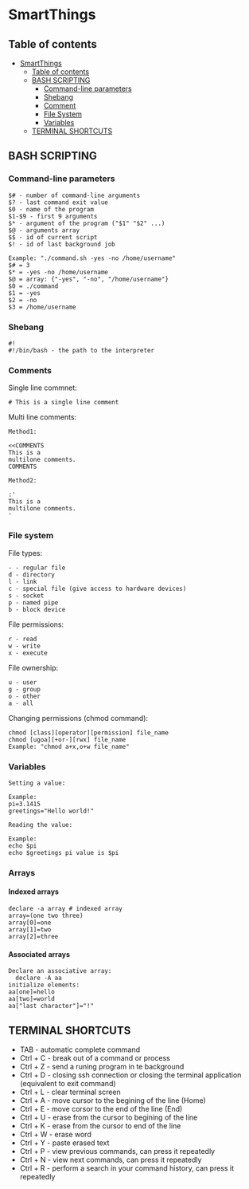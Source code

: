 # SmartThings
## Table of contents
* [SmartThings](#smartthings)
   * [Table of contents](#table-of-contents)
   * [BASH SCRIPTING](#bash-scripting)
      * [Command-line parameters](#command-line-parameters)
      * [Shebang](#shebang)
      * [Comment](#comments)
      * [File System](#file-system)
      * [Variables](#variables)
   * [TERMINAL SHORTCUTS](#terminal-shortcuts)

## BASH SCRIPTING
### Command-line parameters
```
$# - number of command-line arguments
$? - last command exit value
$0 - name of the program
$1-$9 - first 9 arguments
$* - argument of the program ("$1" "$2" ...)
$@ - arguments array
$$ - id of current script
$! - id of last background job

Example: "./command.sh -yes -no /home/username"
$# = 3
$* = -yes -no /home/username
$@ = array: {"-yes", "-no", "/home/username"}
$0 = ./command
$1 = -yes
$2 = -no
$3 = /home/username
```
### Shebang
```
#! 
#!/bin/bash - the path to the interpreter
```
### Comments
Single line commnet:
```
# This is a single line comment
```
Multi line comments:
```
Method1:

<<COMMENTS
This is a
multilone comments.
COMMENTS

Method2:

:'
This is a
multilone comments.
'

```
### File system
File types:
```
- - regular file
d - directory
l - link
c - special file (give access to hardware devices)
s - socket
p - named pipe
b - block device
```
File permissions:
```
r - read
w - write
x - execute
```
File ownership:
```
u - user
g - group
o - other
a - all
```
Changing permissions (chmod command):
```
chmod [class][operator][permission] file_name
chmod [ugoa][+or-][rwx] file_name
Example: "chmod a+x,o+w file_name"
```
### Variables
```
Setting a value:

Example:
pi=3.1415
greetings="Hello world!"

Reading the value:

Example:
echo $pi
echo $greetings pi value is $pi
```
### Arrays
#### Indexed arrays
```
declare -a array # indexed array
array=(one two three)
array[0]=one
array[1]=two
array[2]=three
```
#### Associated arrays
```
Declare an associative array:
  declare -A aa
initialize elements:
aa[one]=hello
aa[two]=world
aa["last character"]="!"
```
## TERMINAL SHORTCUTS
* TAB - automatic complete command
* Ctrl + C - break out of a command or process
* Ctrl + Z - send a runing program in te background
* Ctrl + D - closing ssh connection or closing the terminal application (equivalent to exit command)
* Ctrl + L - clear terminal screen
* Ctrl + A - move cursor to the begining of the line (Home)
* Ctrl + E - move corsor to the end of the line (End)
* Ctrl + U - erase from the cursor to begining of the line
* Ctrl + K - erase from the cursor to end of the line
* Ctrl + W - erase word
* Ctrl + Y - paste erased text
* Ctrl + P - view previous commands, can press it repeatedly
* Ctrl + N - view next commands, can press it repeatedly
* Ctrl + R - perform a search in your command history, can press it repeatedly
